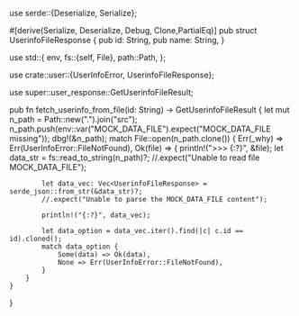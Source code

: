 
use serde::{Deserialize, Serialize};

#[derive(Serialize, Deserialize, Debug, Clone,PartialEq)]
pub struct UserinfoFileResponse {
    pub id: String,
    pub name: String,
}


use std::{
    env,
    fs::{self, File},
    path::Path,
};

use crate::user::{UserInfoError, UserinfoFileResponse};

use super::user_response::GetUserinfoFileResult;

pub fn fetch_userinfo_from_file(id: String) -> GetUserinfoFileResult {
    let mut n_path = Path::new(".").join("src");
    n_path.push(env::var("MOCK_DATA_FILE").expect("MOCK_DATA_FILE missing"));
    dbg!(&n_path);
    match File::open(n_path.clone()) {
        Err(_why) => Err(UserInfoError::FileNotFound),
        Ok(file) => {
            println!(">>> {:?}", &file);
            let data_str = fs::read_to_string(n_path)?; //.expect("Unable to read file MOCK_DATA_FILE");

            let data_vec: Vec<UserinfoFileResponse> = serde_json::from_str(&data_str)?;
            //.expect("Unable to parse the MOCK_DATA_FILE content");

            println!("{:?}", data_vec);

            let data_option = data_vec.iter().find(|c| c.id == id).cloned();
            match data_option {
                Some(data) => Ok(data),
                None => Err(UserInfoError::FileNotFound),
            }
        }
    }
}
